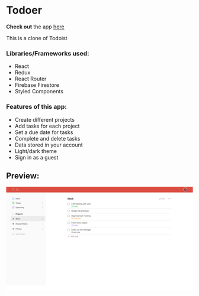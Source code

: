 # Todoer

**Check out** the app [here](https://todoer-app.netlify.app/)

This is a clone of Todoist

### Libraries/Frameworks used:

- React
- Redux
- React Router
- Firebase Firestore
- Styled Components

### Features of this app:

- Create different projects
- Add tasks for each project
- Set a due date for tasks
- Complete and delete tasks
- Data stored in your account
- Light/dark theme
- Sign in as a guest

## Preview:

![Preview](./src/assets/screenshots/preview.png)
